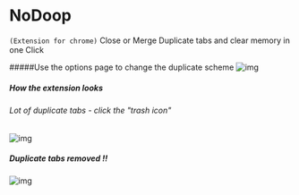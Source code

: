 # NoDoop 
`(Extension for chrome)`
Close or Merge Duplicate tabs and clear memory in one Click

#####Use the options page to change the duplicate scheme
![img](http://i67.tinypic.com/ajwfnk.jpg)

##### How the extension looks
###### Lot of duplicate tabs - click the "trash icon"
![img](http://i63.tinypic.com/34euxcl.jpg)

##### Duplicate tabs removed !!
![img](http://i66.tinypic.com/24cskso.jpg)

